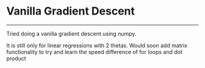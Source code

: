 # Vanilla Gradient Descent

---
Tried doing a vanilla gradient descent using numpy.

It is still only for linear regressions with 2 thetas. Would soon add matrix functionality to try and learn the speed difference of for loops and dot product

